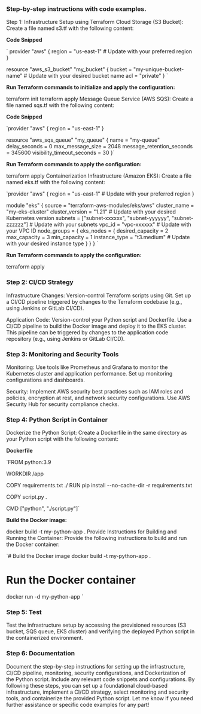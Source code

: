 ### Step-by-step instructions with code examples.

Step 1: Infrastructure Setup using Terraform
Cloud Storage (S3 Bucket):
Create a file named s3.tf with the following content:

**Code Snipped**

` provider "aws" {
  region = "us-east-1" # Update with your preferred region
}

resource "aws_s3_bucket" "my_bucket" {
  bucket = "my-unique-bucket-name" # Update with your desired bucket name
  acl    = "private"
} `


**Run Terraform commands to initialize and apply the configuration:**

terraform init
terraform apply
Message Queue Service (AWS SQS):
Create a file named sqs.tf with the following content:


**Code Snipped**

`provider "aws" {
  region = "us-east-1" 
}

resource "aws_sqs_queue" "my_queue" {
  name                      = "my-queue"
  delay_seconds             = 0
  max_message_size          = 2048
  message_retention_seconds = 345600
  visibility_timeout_seconds = 30
}`

**Run Terraform commands to apply the configuration:**

terraform apply
Containerization Infrastructure (Amazon EKS):
Create a file named eks.tf with the following content:

`provider "aws" {
  region = "us-east-1" # Update with your preferred region
}

module "eks" {
  source            = "terraform-aws-modules/eks/aws"
  cluster_name      = "my-eks-cluster"
  cluster_version   = "1.21" # Update with your desired Kubernetes version
  subnets           = ["subnet-xxxxxx", "subnet-yyyyyy", "subnet-zzzzzz"] # Update with your subnets
  vpc_id            = "vpc-xxxxxx" # Update with your VPC ID
  node_groups = {
    eks_nodes = {
      desired_capacity = 2
      max_capacity     = 3
      min_capacity     = 1
      instance_type    = "t3.medium" # Update with your desired instance type
    }
  }
}
`

**Run Terraform commands to apply the configuration:**

terraform apply

### Step 2: CI/CD Strategy

Infrastructure Changes: Version-control Terraform scripts using Git. Set up a CI/CD pipeline triggered by changes to the Terraform codebase (e.g., using Jenkins or GitLab CI/CD).

Application Code: Version-control your Python script and Dockerfile. Use a CI/CD pipeline to build the Docker image and deploy it to the EKS cluster. This pipeline can be triggered by changes to the application code repository (e.g., using Jenkins or GitLab CI/CD).


### Step 3: Monitoring and Security Tools

Monitoring: Use tools like Prometheus and Grafana to monitor the Kubernetes cluster and application performance. Set up monitoring configurations and dashboards.

Security: Implement AWS security best practices such as IAM roles and policies, encryption at rest, and network security configurations. Use AWS Security Hub for security compliance checks.

### Step 4: Python Script in Container

Dockerize the Python Script:
Create a Dockerfile in the same directory as your Python script with the following content:

**Dockerfile**

`FROM python:3.9

WORKDIR /app

COPY requirements.txt ./
RUN pip install --no-cache-dir -r requirements.txt

COPY script.py .

CMD ["python", "./script.py"]`


**Build the Docker image:**

docker build -t my-python-app .
Provide Instructions for Building and Running the Container:
Provide the following instructions to build and run the Docker container:


`# Build the Docker image
docker build -t my-python-app .

# Run the Docker container
docker run -d my-python-app
`
### Step 5: Test

Test the infrastructure setup by accessing the provisioned resources (S3 bucket, SQS queue, EKS cluster) and verifying the deployed Python script in the containerized environment.

### Step 6: Documentation

Document the step-by-step instructions for setting up the infrastructure, CI/CD pipeline, monitoring, security configurations, and Dockerization of the Python script. Include any relevant code snippets and configurations.
By following these steps, you can set up a foundational cloud-based infrastructure, implement a CI/CD strategy, select monitoring and security tools, and containerize the provided Python script. Let me know if you need further assistance or specific code examples for any part!




